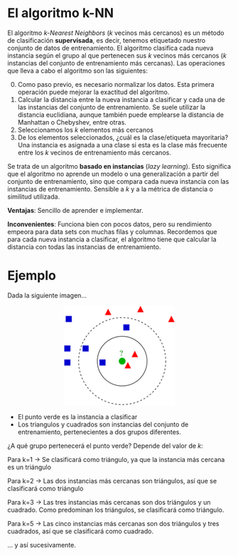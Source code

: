 # **El algoritmo k-NN**

El algoritmo _k-Nearest Neighbors_ (_k_ vecinos más cercanos) es un método de clasificación **supervisada**, es decir, tenemos etiquetado nuestro conjunto de datos de entrenamiento. El algoritmo clasifica cada nueva instancia según el grupo al que pertenecen sus _k_ vecinos más cercanos (_k_ instancias del conjunto de entrenamiento más cercanas). Las operaciones que lleva a cabo el algoritmo son las siguientes:

0. Como paso previo, es necesario normalizar los datos. Esta primera operación puede mejorar la exactitud del algoritmo.
1. Calcular la distancia entre la nueva instancia a clasificar y cada una de las instancias del conjunto de entrenamiento. Se suele utilizar la distancia euclidiana, aunque también puede emplearse la distancia de Manhattan o Chebyshev, entre otras. 
2. Seleccionamos los _k_ elementos más cercanos
3. De los elementos seleccionados, ¿cuál es la clase/etiqueta mayoritaria? Una instancia es asignada a una clase si esta es la clase más frecuente entre los _k_ vecinos de entrenamiento más cercanos.

Se trata de un algoritmo **basado en instancias** (_lazy learning_). Esto significa que el algoritmo no aprende un modelo o una generalización a partir del conjunto de entrenamiento, sino que compara cada nueva instancia con las instancias de entrenamiento. Sensible a _k_ y a la métrica de distancia o similitud utilizada. 

**Ventajas**: Sencillo de aprender e implementar.

**Inconvenientes**: Funciona bien con pocos datos, pero su rendimiento empeora para data sets con muchas filas y columnas. Recordemos que para cada nueva instancia a clasificar, el algoritmo tiene que calcular la distancia con todas las instancias de entrenamiento.

# **Ejemplo**

Dada la siguiente imagen...

<p align="center">
<img src='knn_ejemplo.png' height="225" /></a>
</p>

- El punto verde es la instancia a clasificar
- Los triangulos y cuadrados son instancias del conjunto de entrenamiento, pertenecientes a dos grupos diferentes.

¿A qué grupo pertenecerá el punto verde? Depende del valor de _k_:

Para k=1 → Se clasificará como triángulo, ya que la instancia más cercana es un triángulo

Para k=2 → Las dos instancias más cercanas son triángulos, así que se clasificará como triángulo

Para k=3 → Las tres instancias más cercanas son dos triángulos y un cuadrado. Como predominan los triángulos, se clasificará como triángulo.

Para k=5 → Las cinco instancias más cercanas son dos triángulos y tres cuadrados, así que se clasificará como cuadrado.

... y así sucesivamente.
